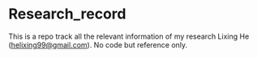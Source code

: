 # Research_record
This is a repo track all the relevant information of my research Lixing He (helixing99@gmail.com).
No code but reference only.
